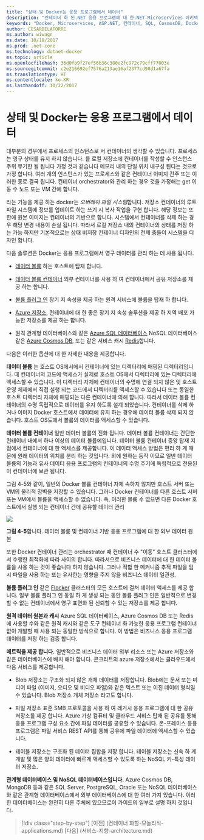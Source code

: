 ```yaml
---
title: "상태 및 Docker는 응용 프로그램에서 데이터"
description: "컨테이너 화 된.NET 응용 프로그램에 대 한.NET Microservices 아키텍처 | 상태 및 Docker는 응용 프로그램에서 데이터"
keywords: "Docker, Microservices, ASP.NET, 컨테이너, SQL, CosmosDB, Docker"
author: CESARDELATORRE
ms.author: wiwagn
ms.date: 10/18/2017
ms.prod: .net-core
ms.technology: dotnet-docker
ms.topic: article
ms.openlocfilehash: 36d0fb9f27ef56b36c380e2fc972c79cff77003e
ms.sourcegitcommit: c2e216692ef7576a213ae16af2377cd98d1a67fa
ms.translationtype: HT
ms.contentlocale: ko-KR
ms.lasthandoff: 10/22/2017
---
```

# <a name="state-and-data-in-docker-applications"></a>상태 및 Docker는 응용 프로그램에서 데이터

대부분의 경우에서 프로세스의 인스턴스로 서 컨테이너의 생각할 수 있습니다. 프로세스는 영구 상태를 유지 하지 않습니다. 를 로컬 저장소에 컨테이너를 작성할 수 인스턴스 주위 무기한 될 됩니다 가정 것과 같습니다 메모리 내의 단일 위치 내구성 된다는 것으로 가정 합니다. 여러 개의 인스턴스가 있는 프로세스와 같은 컨테이너 이미지 간주 또는 이러한 종료 결국 됩니다. 컨테이너 orchestrator와 관리 하는 경우 것을 가정해는 get 이동 수 노드 또는 VM 간에 합니다.

라는 기능을 제공 하는 docker는 *오버레이 파일 시스템*합니다. 저장소 컨테이너의 루트 파일 시스템에 정보를 업데이트 하는 쓰기 시 복사 작업을 구현 합니다. 해당 정보는 또한에 원본 이미지는 컨테이너의 기반으로 합니다. 시스템에서 컨테이너를 삭제 하는 경우 해당 변경 내용이 손실 됩니다. 따라서 로컬 저장소 내의 컨테이너의 상태를 저장 하는 가능 하지만 기본적으로는 상태 비저장 컨테이너 디자인의 전제 충돌이 시스템을 디자인 합니다.

다음 솔루션은 Docker는 응용 프로그램에서 영구 데이터를 관리 하는 데 사용 됩니다.

-   [데이터 볼륨](https://docs.docker.com/engine/tutorials/dockervolumes/) 하는 호스트에 탑재 합니다.

-   [데이터 볼륨 컨테이너](https://docs.docker.com/engine/tutorials/dockervolumes/#creating-and-mounting-a-data-volume-container) 외부 컨테이너를 사용 하 여 컨테이너에서 공유 저장소를 제공 하는 합니다.

-   [볼륨 플러그 인](https://docs.docker.com/engine/tutorials/dockervolumes/) 장기 지 속성을 제공 하는 원격 서비스에 볼륨을 탑재 하 합니다.

-   [Azure 저장소](https://docs.microsoft.com/azure/storage/), 컨테이너에 대 한 좋은 장기 지 속성 솔루션을 제공 하 지역 배포 가능한 저장소를 제공 하는 합니다.

-   원격 관계형 데이터베이스와 같은 [Azure SQL 데이터베이스](https://azure.microsoft.com/services/sql-database/) NoSQL 데이터베이스 같은 [Azure Cosmos DB](https://docs.microsoft.com/azure/cosmos-db/introduction), 또는 같은 서비스 캐시 [Redis](https://redis.io/)합니다.

다음은 이러한 옵션에 대 한 자세한 내용을 제공합니다.

**데이터 볼륨** 는 호스트 OS에서에서 컨테이너에 있는 디렉터리에 매핑된 디렉터리입니다. 때 컨테이너의 코드에 액세스가 실제로 호스트 OS에서 디렉터리에 있는 디렉터리에 액세스할 수 있습니다. 이 디렉터리 자체에 컨테이너의 수명에 연결 되지 않은 및 호스트 운영 체제에서 직접 실행 되는 코드에서 디렉터리를 액세스할 수 있습니다 또는 동일한 호스트 디렉터리 자체에 매핑되는 다른 컨테이너에 의해 합니다. 따라서 데이터 볼륨 컨테이너의 수명 독립적으로 데이터를 유지 하도록 설계 되었습니다. 컨테이너를 삭제 하거나 이미지 Docker 호스트에서 데이터에 유지 하는 경우에 데이터 볼륨 삭제 되지 않습니다. 호스트 OS도에서 볼륨의 데이터를 액세스할 수 있습니다.

**데이터 볼륨 컨테이너** 일반 데이터 볼륨의 진화 됩니다. 데이터 볼륨 컨테이너는 간단한 컨테이너 내에서 하나 이상의 데이터 볼륨에입니다. 데이터 볼륨 컨테이너 중앙 탑재 지점에서 컨테이너에 대 한 액세스를 제공합니다. 이 데이터 액세스 방법은 편리 하 게 때문에 원래 데이터의 위치를 분리 하는 것입니다. 외에 원하는 동작 이므로 일반 데이터 볼륨의 기능과 유사 데이터 응용 프로그램의 컨테이너의 수명 주기에 독립적으로 전용된이 컨테이너에 보관 됩니다.

그림 4-5와 같이, 일반의 Docker 볼륨 컨테이너 자체 속하지 않지만 호스트 서버 또는 VM의 물리적 장벽을 저장할 수 있습니다. 그러나 Docker 컨테이너를 다른 호스트 서버 또는 VM에서 볼륨을 액세스할 수 없습니다. 즉, 이러한 볼륨 수 없으면 다른 Docker 호스트에서 실행 되는 컨테이너 간에 공유할 데이터 관리

![](./media/image5.png)

**그림 4-5**합니다. 데이터 볼륨 및 컨테이너 기반 응용 프로그램에 대 한 외부 데이터 원본

또한 Docker 컨테이너 관리는 orchestrator 때 컨테이너 수 "이동" 호스트 클러스터에서 수행한 최적화에 따라 사이의 합니다. 따라서으로 비즈니스 데이터에 대 한 데이터 볼륨을 사용 하는 것이 좋습니다 하지 않습니다. 그러나 적합 한 메커니즘 추적 파일을 임시 파일을 사용 하는 또는 유사한는 영향을 주지 않을 비즈니스 데이터 일관성.

**볼륨 플러그 인** 같은 [Flocker](https://clusterhq.com/flocker/) 클러스터의 모든 호스트에 걸쳐 데이터 액세스를 제공 합니다. 일부 볼륨 플러그 인 동일 하 게 생성 되는 동안 볼륨 플러그 인은 일반적으로 변경할 수 없는 컨테이너에서 영구 표면화 된 신뢰할 수 있는 저장소를 제공 합니다.

**원격 데이터 원본과 캐시** Azure SQL 데이터베이스, Azure Cosmos DB 또는 Redis에 사용할 수와 같은 원격 캐시와 같은 도구 컨테이너 화 가능한 응용 프로그램 컨테이너 없이 개발할 때 사용 되는 동일한 방식으로 합니다. 이 방법은 비즈니스 응용 프로그램 데이터를 저장 하는 검증 합니다.

**메트릭을 제공 합니다.** 일반적으로 비즈니스 데이터 외부 리소스 또는 Azure 저장소와 같은 데이터베이스에 배치 해야 합니다. 콘크리트의 azure 저장소에서는 클라우드에서 다음 서비스를 제공합니다.

-   Blob 저장소는 구조화 되지 않은 개체 데이터를 저장합니다. Blob에는 문서 또는 미디어 파일 (이미지, 오디오 및 비디오 파일)와 같은 텍스트 또는 이진 데이터 형식일 수 있습니다. Blob 저장소 개체 저장소 라고도 합니다.

-   파일 저장소 표준 SMB 프로토콜을 사용 하 여 레거시 응용 프로그램에 대 한 공유 저장소를 제공 합니다. Azure 가상 컴퓨터 및 클라우드 서비스 탑재 된 공유를 통해 응용 프로그램 구성 요소 간에 파일 데이터를 공유할 수 있습니다. 온-프레미스 응용 프로그램은 파일 서비스 REST API를 통해 공유에 파일 데이터에 액세스할 수 있습니다.

-   테이블 저장소는 구조화 된 데이터 집합을 저장 합니다. 테이블 저장소는 신속 하 게 개발 및 많은 양의 데이터에 빠르게 액세스할 수 있도록 하는 NoSQL 키-특성 데이터 저장소.

**관계형 데이터베이스 및 NoSQL 데이터베이스입니다.** Azure Cosmos DB, MongoDB 등과 같은 SQL Server, PostgreSQL, Oracle 또는 NoSQL 데이터베이스와 같은 관계형 데이터베이스에서 외부 데이터베이스에 대 한 여러 가지 있습니다. 이러한 데이터베이스는 완전히 다른 주체에 있으므로이 가이드의 일부로 설명 하지 것입니다.


>[!div class="step-by-step"]
[이전] (컨테이너 화할-모놀리식-applications.md) [다음] (서비스-지향-architecture.md)
